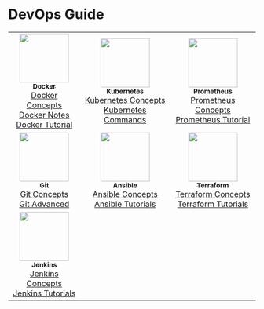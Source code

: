 # DevOps Guide

<table>
  <tr>
    <td align="center">
      <a href="https://github.com/Tikam02/DevOps-Guide/blob/main/Docker">
        <img src="[https://path/to/docker-logo.png](https://github.com/Tikam02/DevOps-Guide/blob/main/Docker)" width="100px;">
        <br />
        <sub><b>Docker</b></sub>
      </a>
      <br />
      <a href="https://github.com/Tikam02/DevOps-Guide/blob/main/Docker/Concepts.md">Docker Concepts</a><br />
      <a href="https://github.com/Tikam02/DevOps-Guide/blob/main/Docker/Notes.md">Docker Notes</a><br />
      <a href="https://github.com/Tikam02/DevOps-Guide/blob/main/Docker/Tutorial.md">Docker Tutorial</a>
    </td>
    <td align="center">
      <a href="https://github.com/Tikam02/DevOps-Guide/blob/main/Kubernetes">
        <img src="https://path/to/kubernetes-logo.png" width="100px;">
        <br />
        <sub><b>Kubernetes</b></sub>
      </a>
      <br />
      <a href="https://github.com/Tikam02/DevOps-Guide/blob/main/Kubernetes/Concepts.md">Kubernetes Concepts</a><br />
      <a href="https://github.com/Tikam02/DevOps-Guide/blob/main/Kubernetes/Commands.md">Kubernetes Commands</a>
    </td>
    <td align="center">
      <a href="https://github.com/Tikam02/DevOps-Guide/blob/main/Prometheus">
        <img src="https://path/to/prometheus-logo.png" width="100px;">
        <br />
        <sub><b>Prometheus</b></sub>
      </a>
      <br />
      <a href="https://github.com/Tikam02/DevOps-Guide/blob/main/Prometheus/Concepts.md">Prometheus Concepts</a><br />
      <a href="https://github.com/Tikam02/DevOps-Guide/blob/main/Prometheus/Tutorial.md">Prometheus Tutorial</a>
    </td>
  </tr>
  <tr>
    <td align="center">
      <a href="https://github.com/Tikam02/DevOps-Guide/blob/main/Git">
        <img src="https://path/to/git-logo.png" width="100px;">
        <br />
        <sub><b>Git</b></sub>
      </a>
      <br />
      <a href="https://github.com/Tikam02/DevOps-Guide/blob/main/Git/Concepts.md">Git Concepts</a><br />
      <a href="https://github.com/Tikam02/DevOps-Guide/blob/main/Git/Advanced.md">Git Advanced</a>
    </td>
    <td align="center">
      <a href="https://github.com/Tikam02/DevOps-Guide/blob/main/Ansible">
        <img src="https://path/to/ansible-logo.png" width="100px;">
        <br />
        <sub><b>Ansible</b></sub>
      </a>
      <br />
      <a href="https://github.com/Tikam02/DevOps-Guide/blob/main/Ansible/Concepts.md">Ansible Concepts</a><br />
      <a href="https://github.com/Tikam02/DevOps-Guide/blob/main/Ansible/Tutorials.md">Ansible Tutorials</a>
    </td>
    <td align="center">
      <a href="https://github.com/Tikam02/DevOps-Guide/blob/main/Terraform">
        <img src="https://path/to/terraform-logo.png" width="100px;">
        <br />
        <sub><b>Terraform</b></sub>
      </a>
      <br />
      <a href="https://github.com/Tikam02/DevOps-Guide/blob/main/Terraform/Concepts.md">Terraform Concepts</a><br />
      <a href="https://github.com/Tikam02/DevOps-Guide/blob/main/Terraform/Tutorials.md">Terraform Tutorials</a>
    </td>
  </tr>
  <tr>
    <td align="center">
      <a href="https://github.com/Tikam02/DevOps-Guide/blob/main/Jenkins">
        <img src="https://path/to/jenkins-logo.png" width="100px;">
        <br />
        <sub><b>Jenkins</b></sub>
      </a>
      <br />
      <a href="https://github.com/Tikam02/DevOps-Guide/blob/main/Jenkins/Concepts.md">Jenkins Concepts</a><br />
      <a href="https://github.com/Tikam02/DevOps-Guide/blob/main/Jenkins/Tutorials.md">Jenkins Tutorials</a>
    </td>
    <!-- Add more items in similar format -->
  </tr>
</table>
